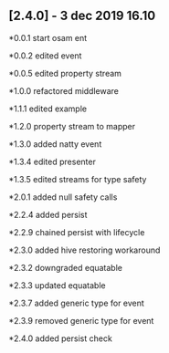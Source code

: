 ## [2.4.0] - 3 dec 2019 16.10

*0.0.1 start osam ent

*0.0.2 edited event

*0.0.5 edited property stream

*1.0.0 refactored middleware

*1.1.1 edited example

*1.2.0 property stream to mapper

*1.3.0 added natty event

*1.3.4 edited presenter

*1.3.5 edited streams for type safety

*2.0.1 added null safety calls

*2.2.4 added persist

*2.2.9 chained persist with lifecycle

*2.3.0 added hive restoring workaround
 
*2.3.2 downgraded equatable

*2.3.3 updated equatable

*2.3.7 added generic type for event

*2.3.9 removed generic type for event

*2.4.0 added persist check

